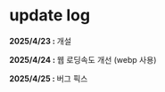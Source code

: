 <h1>update log</h1>
<p><b>2025/4/23 : </b>개설</p>
<p><b>2025/4/24 : </b>웹 로딩속도 개선 (webp 사용)</p>
<p><b>2025/4/25 : </b>버그 픽스</p>

